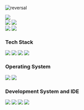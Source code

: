 ![reversal](https://capsule-render.vercel.app/api?type=rect&text=ryu+yeon+ho&fontAlign=50&fontSize=50&%z0theme&descAlign=60&descAlignY=50&theme=auto)



![](https://github-profile-summary-cards.vercel.app/api/cards/profile-details?username=neosmu&theme=vue)
 <br>
 ![](http://github-profile-summary-cards.vercel.app/api/cards/repos-per-language?username=neosmu&theme=vue)
 ![](http://github-profile-summary-cards.vercel.app/api/cards/most-commit-language?username=neosmu&theme=vue)
 <br>
 ![](http://github-profile-summary-cards.vercel.app/api/cards/stats?username=neosmu&theme=vue)
 ![](http://github-profile-summary-cards.vercel.app/api/cards/productive-time?username=neosmu&theme=vue&utcOffset=8)
 

 
 ###  Tech Stack 
  <img src="https://img.shields.io/badge/c-A8B9CC?style=flat-square&logo=c&logoColor=white"/></a>
  <img src="https://img.shields.io/badge/c++-00599C?style=flat-square&logo=c++&logoColor=white"/></a>
  <img src="https://img.shields.io/badge/Python-3776AB?style=flat-square&logo=Python&logoColor=white"/></a>
  <img src="https://img.shields.io/badge/JAVA-007396?style=flat-square&logo=JAVA&logoColor=white"/></a>

  
 ###  Operating System 
  <img src="https://img.shields.io/badge/Windows 11-0078D6?style=flat-square&logo=Windows 11&logoColor=white"/></a>
  <img src="https://img.shields.io/badge/Ubuntu-E95420?style=flat-square&logo=Ubuntu&logoColor=white"/></a>

 ###  Development System and IDE 
 <img src="https://img.shields.io/badge/IntelliJ IDEA-000000?style=flat-square&logo=IntelliJ IDEA&logoColor=white"/></a>
 <img src="https://img.shields.io/badge/Visual Studio-5C2D91?style=flat-square&logo=Visual Studio&logoColor=white"/></a>
 <img src="https://img.shields.io/badge/Visual Studio Code-007ACC?style=flat-square&logo=Visual Studio Code&logoColor=white"/></a>
 <img src="https://img.shields.io/badge/Android Studio-3DDC84?style=flat-square&logo=Android Studio&logoColor=white"/></a>
 <br>
 
